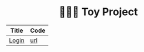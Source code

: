 <div align="center">

# 🏄🏼‍♀️ Toy Project
  
| Title | Code | 
|  ---  | --- |
| [Login](https://github.com/ChaejinE/Toy-Project/tree/main/login#login) | [url](https://github.com/ChaejinE/Toy-Project/tree/main/login) |

</div>
